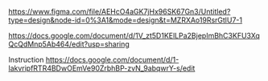 https://www.figma.com/file/AEHcO4aGK7jHx96SK67Gn3/Untitled?type=design&node-id=0%3A1&mode=design&t=MZRXAo19RsrGtlU7-1

https://docs.google.com/document/d/1V_zt5D1KElLPa2BjepImBhC3KFU3XqQcQdMnp5Ab464/edit?usp=sharing

Instruction
https://docs.google.com/document/d/1-lakvripfRTR4BDwOEmVe90ZrbhBP-zvN_9abqwrY-s/edit

